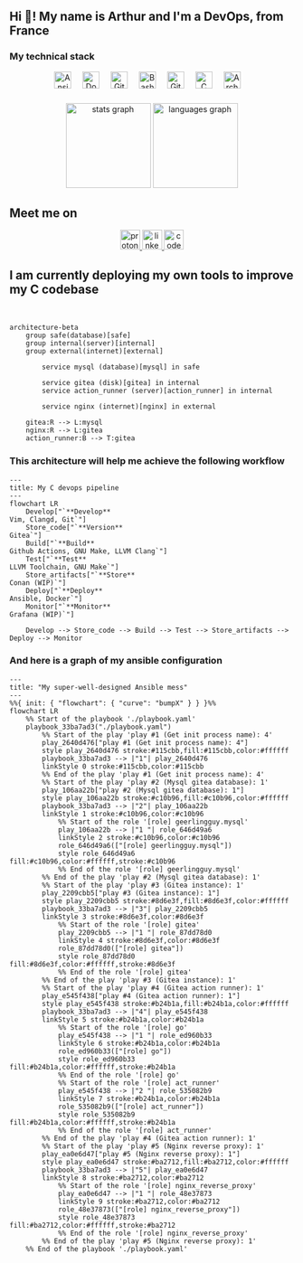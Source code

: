 <h2 align="left">Hi 👋! My name is Arthur and I'm a DevOps, from France</h2>

###

<h3> My technical stack </h3>
<div align="center">
  <img src="https://cdn.jsdelivr.net/gh/devicons/devicon/icons/ansible/ansible-original.svg" height="30" alt="Ansible logo"  />
  <img width="12" />
  <img src="https://cdn.jsdelivr.net/gh/devicons/devicon/icons/docker/docker-original.svg" height="30" alt="Docker logo"  />
  <img width="12" />
  <img src="https://cdn.jsdelivr.net/gh/devicons/devicon/icons/githubactions/githubactions-original.svg" height="30" alt="GitHub Actions logo"  />
  <img width="12" />
  <img src="https://cdn.jsdelivr.net/gh/devicons/devicon/icons/bash/bash-original.svg" height="30" alt="Bash logo"  />
  <img width="12" />
  <img src="https://cdn.jsdelivr.net/gh/devicons/devicon/icons/git/git-original.svg" height="30" alt="Git logo"  />
  <img width="12" />
  <img src="https://cdn.jsdelivr.net/gh/devicons/devicon/icons/c/c-original.svg" height="30" alt="C logo"  />
  <img width="12" />
  <img src="https://cdn.jsdelivr.net/gh/devicons/devicon/icons/archlinux/archlinux-original.svg" height="30" alt="Arch Linux logo"  />
  <img width="12" />
</div>

###

<div align="center">
  <img src="https://github-readme-stats.vercel.app/api?username=boyreau&hide_title=false&hide_rank=true&show_icons=true&include_all_commits=false&count_private=true&disable_animations=false&theme=dracula&locale=en&hide_border=false&" height="150" alt="stats graph"  />
  <img src="https://github-readme-stats.vercel.app/api/top-langs?username=boyreau&locale=en&hide_title=false&count_private=false&layout=compact&card_width=320&langs_count=5&theme=dracula&hide_border=false&" height="150" alt="languages graph"  />
</div>

<h2> Meet me on </h2>

<div align="center">
  <a href="mailto:bnzlvosnb@mozmail.com">
    <img src="https://img.shields.io/static/v1?message=ProtonMail&logo=protonmail&label=&color=6D4AFF&logoColor=white&labelColor=&style=for-the-badge" height="35" alt="proton mail logo"  />
  </a>
  <a href="https://www.linkedin.com/in/arthur-b-346985283">
    <img src="https://img.shields.io/static/v1?message=LinkedIn&logo=linkedin&label=&color=0077B5&logoColor=white&labelColor=&style=for-the-badge" height="35" alt="linkedin logo"  />
  </a>
  <a href="https://codeberg.org/zo">
    <img src="https://img.shields.io/static/v1?message=Codeberg&logo=codeberg&label=&color=4793CC&logoColor=white&labelColor=&style=for-the-badge" height="35" alt="codeberg logo"  />
  </a>
</div>

<h2> I am currently deploying my own tools to improve my C codebase </h2>

<br clear="both">

```mermaid
architecture-beta
    group safe(database)[safe]
    group internal(server)[internal]
    group external(internet)[external]

        service mysql (database)[mysql] in safe

        service gitea (disk)[gitea] in internal
        service action_runner (server)[action_runner] in internal

        service nginx (internet)[nginx] in external

    gitea:R --> L:mysql
    nginx:R --> L:gitea
    action_runner:B --> T:gitea
```

###

<h3> This architecture will help me achieve the following workflow </h3>

```mermaid
---
title: My C devops pipeline
---
flowchart LR
    Develop["`**Develop**
Vim, Clangd, Git`"]
    Store_code["`**Version**
Gitea`"]
    Build["`**Build**
Github Actions, GNU Make, LLVM Clang`"]
    Test["`**Test**
LLVM Toolchain, GNU Make`"]
    Store_artifacts["`**Store**
Conan (WIP)`"]
    Deploy["`**Deploy**
Ansible, Docker`"]
    Monitor["`**Monitor**
Grafana (WIP)`"]

    Develop --> Store_code --> Build --> Test --> Store_artifacts --> Deploy --> Monitor
```

<h3> And here is a graph of my ansible configuration </h3>

```mermaid
---
title: "My super-well-designed Ansible mess"
---
%%{ init: { "flowchart": { "curve": "bumpX" } } }%%
flowchart LR
	%% Start of the playbook './playbook.yaml'
	playbook_33ba7ad3("./playbook.yaml")
		%% Start of the play 'play #1 (Get init process name): 4'
		play_2640d476["play #1 (Get init process name): 4"]
		style play_2640d476 stroke:#115cbb,fill:#115cbb,color:#ffffff
		playbook_33ba7ad3 --> |"1"| play_2640d476
		linkStyle 0 stroke:#115cbb,color:#115cbb
		%% End of the play 'play #1 (Get init process name): 4'
		%% Start of the play 'play #2 (Mysql gitea database): 1'
		play_106aa22b["play #2 (Mysql gitea database): 1"]
		style play_106aa22b stroke:#c10b96,fill:#c10b96,color:#ffffff
		playbook_33ba7ad3 --> |"2"| play_106aa22b
		linkStyle 1 stroke:#c10b96,color:#c10b96
			%% Start of the role '[role] geerlingguy.mysql'
			play_106aa22b --> |"1 "| role_646d49a6
			linkStyle 2 stroke:#c10b96,color:#c10b96
			role_646d49a6(["[role] geerlingguy.mysql"])
			style role_646d49a6 fill:#c10b96,color:#ffffff,stroke:#c10b96
			%% End of the role '[role] geerlingguy.mysql'
		%% End of the play 'play #2 (Mysql gitea database): 1'
		%% Start of the play 'play #3 (Gitea instance): 1'
		play_2209cbb5["play #3 (Gitea instance): 1"]
		style play_2209cbb5 stroke:#8d6e3f,fill:#8d6e3f,color:#ffffff
		playbook_33ba7ad3 --> |"3"| play_2209cbb5
		linkStyle 3 stroke:#8d6e3f,color:#8d6e3f
			%% Start of the role '[role] gitea'
			play_2209cbb5 --> |"1 "| role_87dd78d0
			linkStyle 4 stroke:#8d6e3f,color:#8d6e3f
			role_87dd78d0(["[role] gitea"])
			style role_87dd78d0 fill:#8d6e3f,color:#ffffff,stroke:#8d6e3f
			%% End of the role '[role] gitea'
		%% End of the play 'play #3 (Gitea instance): 1'
		%% Start of the play 'play #4 (Gitea action runner): 1'
		play_e545f438["play #4 (Gitea action runner): 1"]
		style play_e545f438 stroke:#b24b1a,fill:#b24b1a,color:#ffffff
		playbook_33ba7ad3 --> |"4"| play_e545f438
		linkStyle 5 stroke:#b24b1a,color:#b24b1a
			%% Start of the role '[role] go'
			play_e545f438 --> |"1 "| role_ed960b33
			linkStyle 6 stroke:#b24b1a,color:#b24b1a
			role_ed960b33(["[role] go"])
			style role_ed960b33 fill:#b24b1a,color:#ffffff,stroke:#b24b1a
			%% End of the role '[role] go'
			%% Start of the role '[role] act_runner'
			play_e545f438 --> |"2 "| role_535082b9
			linkStyle 7 stroke:#b24b1a,color:#b24b1a
			role_535082b9(["[role] act_runner"])
			style role_535082b9 fill:#b24b1a,color:#ffffff,stroke:#b24b1a
			%% End of the role '[role] act_runner'
		%% End of the play 'play #4 (Gitea action runner): 1'
		%% Start of the play 'play #5 (Nginx reverse proxy): 1'
		play_ea0e6d47["play #5 (Nginx reverse proxy): 1"]
		style play_ea0e6d47 stroke:#ba2712,fill:#ba2712,color:#ffffff
		playbook_33ba7ad3 --> |"5"| play_ea0e6d47
		linkStyle 8 stroke:#ba2712,color:#ba2712
			%% Start of the role '[role] nginx_reverse_proxy'
			play_ea0e6d47 --> |"1 "| role_48e37873
			linkStyle 9 stroke:#ba2712,color:#ba2712
			role_48e37873(["[role] nginx_reverse_proxy"])
			style role_48e37873 fill:#ba2712,color:#ffffff,stroke:#ba2712
			%% End of the role '[role] nginx_reverse_proxy'
		%% End of the play 'play #5 (Nginx reverse proxy): 1'
	%% End of the playbook './playbook.yaml'

```
